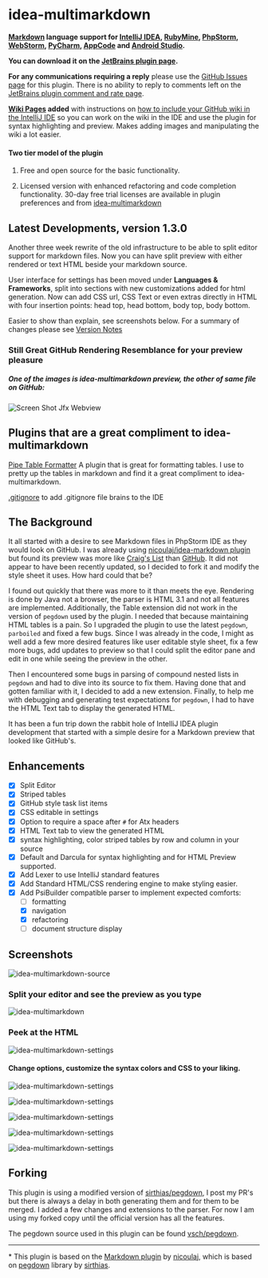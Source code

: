 idea-multimarkdown
==================

**[Markdown](http://daringfireball.net/projects/markdown) language support for [IntelliJ IDEA](http://www.jetbrains.com/idea), [RubyMine](http://www.jetbrains.com/ruby), [PhpStorm](http://www.jetbrains.com/phpstorm), [WebStorm](http://www.jetbrains.com/webstorm), [PyCharm](http://www.jetbrains.com/pycharm), [AppCode](http://www.jetbrains.com/objc) and [Android Studio](http://developer.android.com/sdk/installing/studio.html).**

**You can download it on the [JetBrains plugin page](https://plugins.jetbrains.com/plugin?pr=&pluginId=7896).**

**For any communications requiring a reply** please use the [GitHub Issues page](../../issues) for this plugin. There is no ability to reply to comments left on the [JetBrains plugin comment and rate page](https://plugins.jetbrains.com/plugin/writeComment?pr=&pluginId=7896).

**[Wiki Pages](../../wiki) added** with instructions on [how to include your GitHub wiki in the IntelliJ IDE](../../wiki/Adding-GitHub-Wiki-to-Your-IntelliJ-Project) so you can work on the wiki in the IDE and use the plugin for syntax highlighting and preview. Makes adding images and manipulating the wiki a lot easier.

#### Two tier model of the plugin

1. Free and open source for the basic functionality.

2. Licensed version with enhanced refactoring and code completion functionality. 30-day free trial licenses are available in plugin preferences and from [idea-multimarkdown](http://vladsch.com/product/multimarkdown)

Latest Developments, version 1.3.0
-----------------------------------

Another three week rewrite of the old infrastructure to be able to split editor support for markdown files. Now you can have split preview with either rendered or text HTML beside your markdown source.

User interface for settings has been moved under **Languages & Frameworks**, split into sections with new customizations added for html generation. Now can add CSS url, CSS Text or even extras directly in HTML with four insertion points: head top, head bottom, body top, body bottom.

Easier to show than explain, see screenshots below. For a summary of changes please see [Version Notes](resources/META-INF/VERSION.md)

### Still Great GitHub Rendering Resemblance for your preview pleasure

##### One of the images is idea-multimarkdown preview, the other of same file on GitHub: 

![Screen Shot Jfx Webview](assets/images/ScreenShot_jfx_webview.png)

Plugins that are a great compliment to idea-multimarkdown
---------------------------------------------------------

[Pipe Table Formatter](https://github.com/anton-dev-ua/PipeTableFormatter) A plugin that is great for formatting tables. I use to pretty up the tables in markdown and find it a great compliment to idea-multimarkdown.

[.gitignore](http://hsz.mobi) to add .gitignore file brains to the IDE
                                                        
The Background
--------------

It all started with a desire to see Markdown files in PhpStorm IDE as they would look on GitHub. I was already using [nicoulaj/idea-markdown plugin](https://github.com/nicoulaj/idea-markdown) but found its preview was more like [Craig's List](http://montreal.en.craigslist.ca/) than [GitHub](https://github.com/vsch/laravel-translation-manager). It did not appear to have been recently updated, so I decided to fork it and modify the style sheet it uses. How hard could that be?

I found out quickly that there was more to it than meets the eye. Rendering is done by Java not a browser, the parser is HTML 3.1 and not all features are implemented. Additionally, the Table extension did not work in the version of `pegdown` used by the plugin. I needed that because maintaining HTML tables is a pain. So I upgraded the plugin to use the latest `pegdown`, `parboiled` and fixed a few bugs. Since I was already in the code, I might as well add a few more desired features like user editable style sheet, fix a few more bugs, add updates to preview so that I could split the editor pane and edit in one while seeing the preview in the other.

Then I encountered some bugs in parsing of compound nested lists in `pegdown` and had to dive into its source to fix them. Having done that and gotten familiar with it, I decided to add a new extension. Finally, to help me with debugging and generating test expectations for `pegdown`, I had to have the HTML Text tab to display the generated HTML.

It has been a fun trip down the rabbit hole of IntelliJ IDEA plugin development that started with a simple desire for a Markdown preview that looked like GitHub's.

Enhancements
------------

- [x] Split Editor
- [x] Striped tables
- [x] GitHub style task list items
- [x] CSS editable in settings
- [x] Option to require a space after `#` for Atx headers
- [x] HTML Text tab to view the generated HTML
- [x] syntax highlighting, color striped tables by row and column in your source
- [x] Default and Darcula for syntax highlighting and for HTML Preview supported.
- [x] Add Lexer to use IntelliJ standard features
- [x] Add Standard HTML/CSS rendering engine to make styling easier.
- [x] Add PsiBuilder compatible parser to implement expected comforts:
    - [ ] formatting
    - [x] navigation
    - [x] refactoring
    - [ ] document structure display

Screenshots
-----------

![idea-multimarkdown-source](assets/images/ScreenShot_source_preview.png)   

### Split your editor and see the preview as you type

![idea-multimarkdown](assets/images/ScreenShot_preview.png)

### Peek at the HTML

![idea-multimarkdown-settings](assets/images/ScreenShot_peek_html.png)

#### Change options, customize the syntax colors and CSS to your liking.

![idea-multimarkdown-settings](assets/images/ScreenShot_settings_color.png)

![idea-multimarkdown-settings](assets/images/ScreenShot_settings_markdown.png)
 
![idea-multimarkdown-settings](assets/images/ScreenShot_settings_parser.png)

![idea-multimarkdown-settings](assets/images/ScreenShot_settings_css.png)

![idea-multimarkdown-settings](assets/images/ScreenShot_settings_html.png)

Forking
-------

This plugin is using a modified version of [sirthias/pegdown](https://github.com/sirthias), I post my PR's but there is always a delay in both generating them and for them to be merged.
I added a few changes and extensions to the parser. For now I am using my forked copy until the official version has all the features.

The pegdown source used in this plugin can be found [vsch/pegdown](https://github.com/vsch/pegdown/tree/develop).

---

\* This plugin is based on the [Markdown plugin](https://github.com/nicoulaj/idea-markdown) by [nicoulaj](https://github.com/nicoulaj), which is based on [pegdown](http://pegdown.org) library by [sirthias](https://github.com/sirthias).


